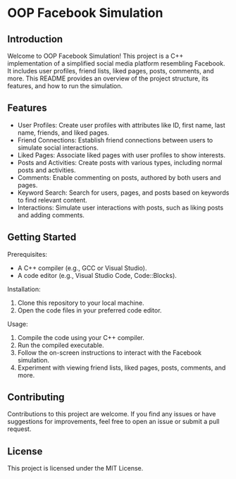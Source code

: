 # OOP Facebook Simulation

Introduction
-------------
Welcome to OOP Facebook Simulation! This project is a C++ implementation of a simplified social media platform resembling Facebook. It includes user profiles, friend lists, liked pages, posts, comments, and more. This README provides an overview of the project structure, its features, and how to run the simulation.

Features
---------
- User Profiles: Create user profiles with attributes like ID, first name, last name, friends, and liked pages.
- Friend Connections: Establish friend connections between users to simulate social interactions.
- Liked Pages: Associate liked pages with user profiles to show interests.
- Posts and Activities: Create posts with various types, including normal posts and activities.
- Comments: Enable commenting on posts, authored by both users and pages.
- Keyword Search: Search for users, pages, and posts based on keywords to find relevant content.
- Interactions: Simulate user interactions with posts, such as liking posts and adding comments.

Getting Started
---------------
Prerequisites:
- A C++ compiler (e.g., GCC or Visual Studio).
- A code editor (e.g., Visual Studio Code, Code::Blocks).

Installation:
1. Clone this repository to your local machine.
2. Open the code files in your preferred code editor.

Usage:
1. Compile the code using your C++ compiler.
2. Run the compiled executable.
3. Follow the on-screen instructions to interact with the Facebook simulation.
4. Experiment with viewing friend lists, liked pages, posts, comments, and more.

Contributing
------------
Contributions to this project are welcome. If you find any issues or have suggestions for improvements, feel free to open an issue or submit a pull request.

License
-------
This project is licensed under the MIT License.

